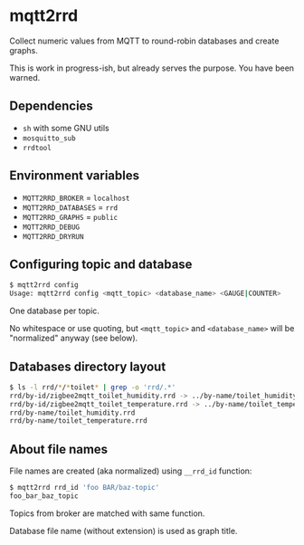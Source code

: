# mqtt2rrd

Collect numeric values from MQTT to round-robin databases and create graphs.

This is work in progress-ish, but already serves the purpose. You have been warned.

## Dependencies

* `sh` with some GNU utils
* `mosquitto_sub`
* `rrdtool`

## Environment variables

* `MQTT2RRD_BROKER` =  `localhost`
* `MQTT2RRD_DATABASES` = `rrd`
* `MQTT2RRD_GRAPHS` = `public`
* `MQTT2RRD_DEBUG`
* `MQTT2RRD_DRYRUN`

## Configuring topic and database

```sh
$ mqtt2rrd config
Usage: mqtt2rrd config <mqtt_topic> <database_name> <GAUGE|COUNTER>
```

One database per topic.

No whitespace or use quoting, but `<mqtt_topic>` and `<database_name>` will be "normalized" anyway (see below).

## Databases directory layout

```sh
$ ls -l rrd/*/*toilet* | grep -o 'rrd/.*'
rrd/by-id/zigbee2mqtt_toilet_humidity.rrd -> ../by-name/toilet_humidity.rrd
rrd/by-id/zigbee2mqtt_toilet_temperature.rrd -> ../by-name/toilet_temperature.rrd
rrd/by-name/toilet_humidity.rrd
rrd/by-name/toilet_temperature.rrd
```

## About file names

File names are created (aka normalized) using `__rrd_id` function:

```sh
$ mqtt2rrd rrd_id 'foo BAR/baz-topic'
foo_bar_baz_topic
```

Topics from broker are matched with same function.

Database file name (without extension) is used as graph title.
